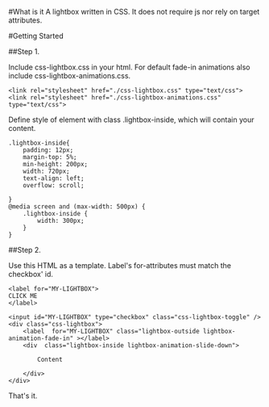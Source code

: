#What is it
A lightbox written in CSS.  It does not require js nor rely on target attributes.  

#Getting Started

##Step 1.

Include css-lightbox.css in your html. For default fade-in animations also include css-lightbox-animations.css.
```
<link rel="stylesheet" href="./css-lightbox.css" type="text/css">
<link rel="stylesheet" href="./css-lightbox-animations.css" type="text/css">
```

Define style of element with class .lightbox-inside, which will contain your content.
```
.lightbox-inside{
    padding: 12px;
    margin-top: 5%;
    min-height: 200px;
    width: 720px;
    text-align: left;
    overflow: scroll;

}    
@media screen and (max-width: 500px) {
    .lightbox-inside {
        width: 300px;
    }    
}
```
##Step 2.

Use this HTML as a template. Label's for-attributes must match the checkbox' id.
```
<label for="MY-LIGHTBOX">
CLICK ME
</label>

<input id="MY-LIGHTBOX" type="checkbox" class="css-lightbox-toggle" />
<div class="css-lightbox"> 
    <label  for="MY-LIGHTBOX" class="lightbox-outside lightbox-animation-fade-in" ></label>
    <div  class="lightbox-inside lightbox-animation-slide-down">
    
        Content

    </div>
</div>
```
That's it.

